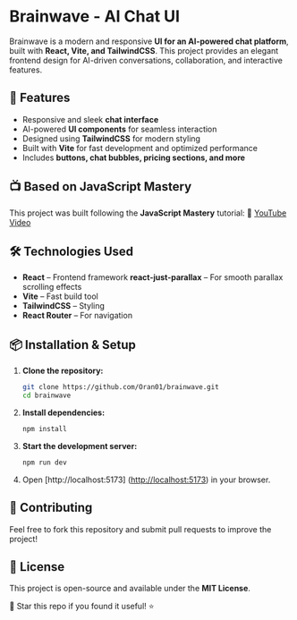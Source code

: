 # Brainwave - AI Chat UI

Brainwave is a modern and responsive **UI for an AI-powered chat platform**, built with **React, Vite, and TailwindCSS**. This project provides an elegant frontend design for AI-driven conversations, collaboration, and interactive features.

## 🚀 Features

- Responsive and sleek **chat interface**
- AI-powered **UI components** for seamless interaction
- Designed using **TailwindCSS** for modern styling
- Built with **Vite** for fast development and optimized performance
- Includes **buttons, chat bubbles, pricing sections, and more**

## 📺 Based on JavaScript Mastery

This project was built following the **JavaScript Mastery** tutorial:
🔗 [YouTube Video](https://www.youtube.com/watch?v=RbxHZwFtRT4&t=14266s)

## 🛠️ Technologies Used

- **React** – Frontend framework
  **react-just-parallax** – For smooth parallax scrolling effects
- **Vite** – Fast build tool
- **TailwindCSS** – Styling
- **React Router** – For navigation

## 📦 Installation & Setup

1. **Clone the repository:**

   ```sh
   git clone https://github.com/Oran01/brainwave.git
   cd brainwave
   ```

2. **Install dependencies:**

   ```sh
   npm install
   ```

3. **Start the development server:**

   ```sh
   npm run dev
   ```

4. Open [http://localhost:5173] (<http://localhost:5173>) in your browser.

## 🤝 Contributing

Feel free to fork this repository and submit pull requests to improve the project!

## 📄 License

This project is open-source and available under the **MIT License**.

🌟 Star this repo if you found it useful! ⭐
